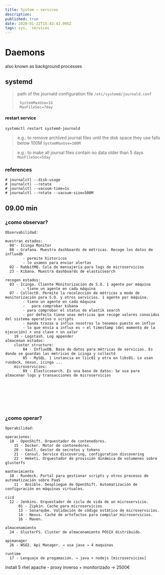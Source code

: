 ```yaml
---
title: System → services
description: 
published: true
date: 2020-01-22T15:43:43.095Z
tags: sys,  services
---
```


# Daemons
also known as background processes

## systemd

> path of the journald configuration file `/etc/systemd/journald.conf`
> ```
>  SystemMaxUse=1G
>  MaxFileSec=7day
> ```


#### restart service


`systemctl restart systemd-journald`



> e.g.: to remove archived journal files until the disk space they use falls below 100M `SystemMaxUse=100M`

> e.g.: to make all journal files contain no data older than 5 days `MaxFileSec=5day`


### references
```
# journalctl --disk-usage
# journalctl --rotate
# journalctl --vacuum-time=1s
# journalctl --rotate --vacuum-size=500M
```

09.00 min
---------------------------


### ¿como observar?
```
Observabilidad:

muestran estados:
  08'- Icinga Monitor
  08 - Grafana. Muestra dashboards de métricas. Recoge los datos de influxdb
        - permite historicos
        - lo usamos para enviar alertas
  02 - RabbitMQ. Cola de mensajería para logs de microservicios  
  23 - Kibana. Muestra dashboards de elasticsearch

recogen estados:
  03 - Icinga. Cliente Monitorización de S.O. 1 agente por máquina
        - tiene un agente en cada máquina
  07 - CollectD. Permite la recolección de métricas a modo de monitorización para S.O. y otros servicios. 1 agente por máquina.
        - tiene un agente en cada máquina
        -	para comprobar kibana
        - para comprobar el status de elastik search
        - por defecto tiene unas metricas que recoge valores conocidos del sistema operativo o scripts
        - manda trazas a influx nosotros lo tenemos puesto en influx
        - lo que envía a influx es → el timestamp (del momento de la ejecución) + una clave + un valor 
	19 - Logstash. Log appender
almacenan estados:
	cluster structure:
		04 - InfluxDB. Base de datos para métricas de servicios. Es donde se guardan las métricas de icinga y collectd
		05 - MySQL. 1 instancia en liic01 y otra en libs01. Lo usan rundeck, nexus, icinga ...
	microservicios:
		09 - Elasticsearch. Es una base de datos: Se usa para almacenar logs y transacciones de microservicios








```

### ¿como operar?
```
Operabilidad:

operaciones:
  18 - OpenShift. Orquestador de contenedores.
    15 - Docker. Motor de contenedores.
    20 - Vault. Gestor de secretos y tokens 
    21 - Consul. Service discovering, configuration discovering 
    22 - Heketi. Orquestador de provisión dinámica de volumenes sobre glusterfs 

mantenimiento
  10 - Rundeck. Portal para gestionar scripts y otros procesos de automatización sobre PaaS 
    11 - Ansible. Despliegue de OpenShift. Automatización de configuración en máquinas virtuales.

cicd
  12 - Jenkins. Orquestador de ciclo de vida de un microservicio. 
      01 - Zipkin. Cache para microservicios
      13 - Sonarqube. Validación de código estático de microservicios.
      14 - Nexus. Caché de artefactos para compilar microservicios.
      16 - Maven.

almacenamiento
  24 - GlusterFS. Cluster de almacenamiento POSIX distribuido.

apimanager
  26 - WSO2. Api Manager. → usa java → 4 maquinas

runtime
  17 - Lenguaje de progamación. → java + nodejs [microservicios]
```

install
  5 rhel
		apache - proxy inverso + monitorizado → 2500€


